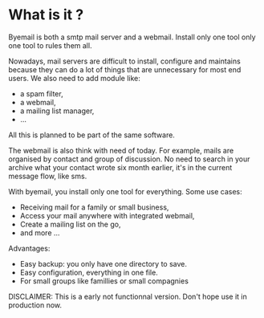 # What is it ?

Byemail is both a smtp mail server and a webmail. Install only one tool only one tool to rules them all.

Nowadays, mail servers are difficult to install, configure and maintains because they can do a lot of things 
that are unnecessary for most end users. We also need to add module like:

- a spam filter,
- a webmail,
- a mailing list manager,
- ...

All this is planned to be part of the same software.

The webmail is also think with need of today. For example, mails are organised by contact and 
group of discussion. No need to search in your archive what your contact wrote six month earlier,
it's in the current message flow, like sms.

With byemail, you install only one tool for everything.
Some use cases:

- Receiving mail for a family or small business,
- Access your mail anywhere with integrated webmail,
- Create a mailing list on the go,
- and more ...

Advantages:

- Easy backup: you only have one directory to save.
- Easy configuration, everything in one file.
- For small groups like famillies or small compagnies

DISCLAIMER: This is a early not functionnal version. Don't hope use it in production now.